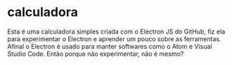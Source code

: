 # calculadora
Esta é uma calculadora simples criada com o Electron JS do GitHub, fiz ela para experimentar o Electron e aprender um pouco sobre as ferramentas. Afinal o Electron é usado para manter softwares como o Atom e Visual Studio Code. Então porque não experimentar, não é mesmo?
